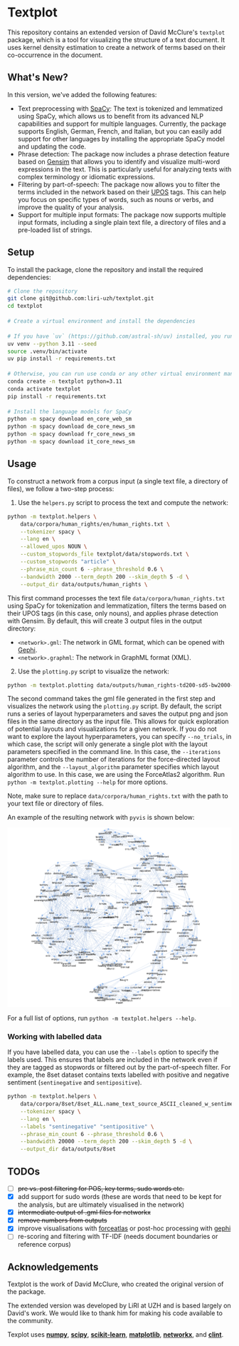 # Textplot

This repository contains an extended version of David McClure's `textplot` package, which is a tool for visualizing the structure of a text document. It uses kernel density estimation to create a network of terms based on their co-occurrence in the document.

## What's New?

In this version, we've added the following features:

- Text preprocessing with [SpaCy](https://spacy.io/): The text is tokenized and lemmatized using SpaCy, which allows us to benefit from its advanced NLP capabilities and support for multiple languages. Currently, the package supports English, German, French, and Italian, but you can easily add support for other languages by installing the appropriate SpaCy model and updating the code.
- Phrase detection: The package now includes a phrase detection feature based on [Gensim](https://radimrehurek.com/gensim/models/phrases.html) that allows you to identify and visualize multi-word expressions in the text. This is particularly useful for analyzing texts with complex terminology or idiomatic expressions.
- Filtering by part-of-speech: The package now allows you to filter the terms included in the network based on their [UPOS](https://universaldependencies.org/u/pos/) tags. This can help you focus on specific types of words, such as nouns or verbs, and improve the quality of your analysis.
- Support for multiple input formats: The package now supports multiple input formats, including a single plain text file, a directory of files and a pre-loaded list of strings.

## Setup

To install the package, clone the repository and install the required dependencies:

```bash
# Clone the repository
git clone git@github.com:liri-uzh/textplot.git
cd textplot

# Create a virtual environment and install the dependencies

# If you have `uv` (https://github.com/astral-sh/uv) installed, you run
uv venv --python 3.11 --seed
source .venv/bin/activate
uv pip install -r requirements.txt

# Otherwise, you can run use conda or any other virtual environment manager, e.g.
conda create -n textplot python=3.11
conda activate textplot
pip install -r requirements.txt

# Install the language models for SpaCy
python -m spacy download en_core_web_sm
python -m spacy download de_core_news_sm
python -m spacy download fr_core_news_sm
python -m spacy download it_core_news_sm
```

## Usage

To construct a network from a corpus input (a single text file, a directory of files), we follow a two-step process:

1. Use the `helpers.py` script to process the text and compute the network:

```bash
python -m textplot.helpers \
    data/corpora/human_rights/en/human_rights.txt \
    --tokenizer spacy \
    --lang en \
    --allowed_upos NOUN \
    --custom_stopwords_file textplot/data/stopwords.txt \
    --custom_stopwords "article" \
    --phrase_min_count 6 --phrase_threshold 0.6 \
    --bandwidth 2000 --term_depth 200 --skim_depth 5 -d \
    --output_dir data/outputs/human_rights \
```

This first command processes the text file `data/corpora/human_rights.txt` using SpaCy for tokenization and lemmatization, filters the terms based on their UPOS tags (in this case, only nouns), and applies phrase detection with Gensim. 
By default, this will create 3 output files in the output directory:
- `<network>.gml`: The network in GML format, which can be opened with [Gephi](https://gephi.org/).
- `<network>.graphml`: The network in GraphML format (XML).


2. Use the `plotting.py` script to visualize the network:

```bash
python -m textplot.plotting data/outputs/human_rights-td200-sd5-bw2000-dwFalse.gml
```

The second command takes the gml file generated in the first step and visualizes the network using the `plotting.py` script.
By default, the script runs a series of layout hyperparameters and saves the output png and json files in the same directory as the input file. 
This allows for quick exploration of potential layouts and visualizations for a given network.
If you do not want to explore the layout hyperparameters, you can specify `--no_trials`, in which case, the script will only generate a single plot with the layout parameters specified in the command line.
In this case, the `--iterations` parameter controls the number of iterations for the force-directed layout algorithm, and the `--layout_algorithm` parameter specifies which layout algorithm to use. In this case, we are using the ForceAtlas2 algorithm. Run `python -m textplot.plotting --help` for more options.


Note, make sure to replace `data/corpora/human_rights.txt` with the path to your text file or directory of files. 

An example of the resulting network with `pyvis` is shown below:

![Example network for human rights text](./examples/human_rights-td200-sd5-bw2000-dwFalse.png)

For a full list of options, run `python -m textplot.helpers --help`.

### Working with labelled data

If you have labelled data, you can use the `--labels` option to specify the labels used. 
This ensures that labels are included in the network even if they are tagged as stopwords or filtered out by the part-of-speech filter.
For example, the 8set dataset contains texts labelled with positive and negative sentiment (`sentinegative` and `sentipositive`).

```bash
python -m textplot.helpers \
    data/corpora/8set/8set_ALL.name_text_source_ASCII_cleaned_w_sentiment_h1k.txt \
    --tokenizer spacy \
    --lang en \
    --labels "sentinegative" "sentipositive" \
    --phrase_min_count 6 --phrase_threshold 0.6 \
    --bandwidth 20000 --term_depth 200 --skim_depth 5 -d \
    --output_dir data/outputs/8set
```


## TODOs

- [ ] ~~pre vs. post filtering for POS, key terms, sudo words etc.~~
- [x] add support for sudo words (these are words that need to be kept for the analysis, but are ultimately visualised in the network)
- [x] ~~intermediate output of .gml files for networkx~~
- [x] ~~remove numbers from outputs~~
- [x] improve visualisations with [forceatlas](https://github.com/bhargavchippada/forceatlas2) or post-hoc processing with [gephi](https://gephi.org/)
- [ ] re-scoring and filtering with TF-IDF (needs document boundaries or reference corpus)

## Acknowledgements

Textplot is the work of David McClure, who created the original version of the package. 

The extended version was developed by LiRI at UZH and is based largely on David's work. We would like to thank him for making his code available to the community.

Texplot uses **[numpy](http://www.numpy.org)**, **[scipy](http://www.scipy.org)**, **[scikit-learn](http://scikit-learn.org)**, **[matplotlib](http://matplotlib.org)**, **[networkx](http://networkx.github.io)**, and **[clint](https://github.com/kennethreitz/clint)**.
